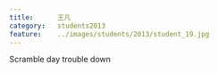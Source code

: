 ```yaml
---
title:		王凡
category:	students2013
feature:	../images/students/2013/student_19.jpg
---
```

Scramble day trouble down


